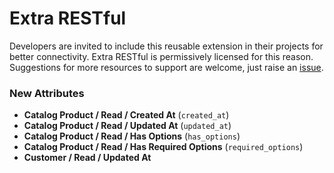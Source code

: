 # Extra RESTful

Developers are invited to include this reusable extension in their projects for better connectivity.
Extra RESTful is permissively licensed for this reason.
Suggestions for more resources to support are welcome, just raise an [issue](issues).

### New Attributes

- **Catalog Product / Read / Created At** (`created_at`)
- **Catalog Product / Read / Updated At** (`updated_at`)
- **Catalog Product / Read / Has Options** (`has_options`)
- **Catalog Product / Read / Has Required Options** (`required_options`)
- **Customer / Read / Updated At**
